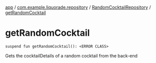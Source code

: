 [app](../../index.md) / [com.example.liquorade.repository](../index.md) / [RandomCocktailRepository](index.md) / [getRandomCocktail](./get-random-cocktail.md)

# getRandomCocktail

`suspend fun getRandomCocktail(): <ERROR CLASS>`

Gets the cocktailDetails of a random cocktail from the back-end

